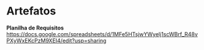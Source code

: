 <h1>Artefatos</h1>

**Planilha de Requisitos**
https://docs.google.com/spreadsheets/d/1MFe5HTsjwYWyelj1scWBrf_R48vPXyWxEKcPzM9XEI4/edit?usp=sharing
